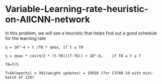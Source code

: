 # Variable-Learning-rate-heuristic-on-AllCNN-network

In this problem, we will see a
heuristic that helps find out a good schedule for the learning rate
                                     
    η = 10^-4 + t /T0 * ηmax, if t ≤ T0  

    η = ηmax * cos(π/2 * (t-T0)/(T-T0)) + 10^-6,    if T0 ≤ t ≤ T
    
    T0=T/5
    
    T=50(epochs) x 391(weight updates) = 19550 (for CIFAR-10 with mini-batch of 128)
                                                                
